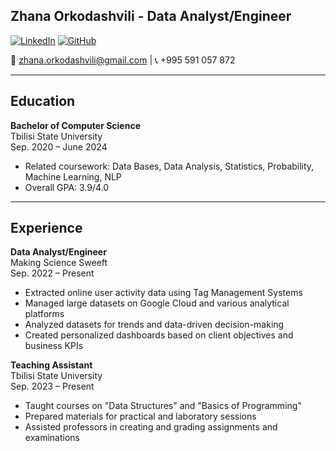 ## Zhana Orkodashvili - Data Analyst/Engineer

[![LinkedIn](https://img.shields.io/badge/LinkedIn-Connect-blue)](https://www.linkedin.com/in/zhana-orkodashvili) [![GitHub](https://img.shields.io/badge/GitHub-Follow-brightgreen)](https://github.com/zhana-orkodashvili)

📧 zhana.orkodashvili@gmail.com | 📞 +995 591 057 872

---

## Education

**Bachelor of Computer Science**  
Tbilisi State University  
Sep. 2020 – June 2024  
- Related coursework: Data Bases, Data Analysis, Statistics, Probability, Machine Learning, NLP
- Overall GPA: 3.9/4.0

---

## Experience

**Data Analyst/Engineer**  
Making Science Sweeft  
Sep. 2022 – Present  
- Extracted online user activity data using Tag Management Systems
- Managed large datasets on Google Cloud and various analytical platforms
- Analyzed datasets for trends and data-driven decision-making
- Created personalized dashboards based on client objectives and business KPIs

**Teaching Assistant**  
Tbilisi State University  
Sep. 2023 – Present  
- Taught courses on "Data Structures" and "Basics of Programming"
- Prepared materials for practical and laboratory sessions
- Assisted professors in creating and grading assignments and examinations
